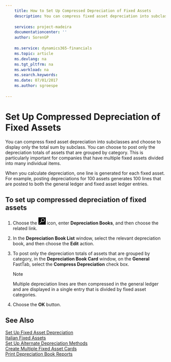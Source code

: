 ```yaml
---
    title: How to Set Up Compressed Depreciation of Fixed Assets
    description: You can compress fixed asset depreciation into subclasses and choose to display only the total sum by subclass.

    services: project-madeira 
    documentationcenter: ''
    author: SorenGP

    ms.service: dynamics365-financials
    ms.topic: article
    ms.devlang: na
    ms.tgt_pltfrm: na
    ms.workload: na
    ms.search.keywords:
    ms.date: 07/01/2017
    ms.author: sgroespe

---
```

# Set Up Compressed Depreciation of Fixed Assets
You can compress fixed asset depreciation into subclasses and choose to display only the total sum by subclass. You can choose to post only the depreciation totals of assets that are grouped by category. This is particularly important for companies that have multiple fixed assets divided into many individual items.  

When you calculate depreciation, one line is generated for each fixed asset. For example, posting depreciations for 100 assets generates 100 lines that are posted to both the general ledger and fixed asset ledger entries.  

## To set up compressed depreciation of fixed assets  

1.  Choose the ![Search for Page or Report](../../media/ui-search/search_small.png "Search for Page or Report icon") icon, enter **Depreciation Books**, and then choose the related link.  
2.  In the **Depreciation Book List** window, select the relevant depreciation book, and then choose the **Edit** action.  
3.  To post only the depreciation totals of assets that are grouped by category, in the **Depreciation Book Card** window, on the **General** FastTab, select the **Compress Depreciation** check box.  

    > [!NOTE]  
    >  Multiple depreciation lines are then compressed in the general ledger and are displayed in a single entry that is divided by fixed asset categories.  

4.  Choose the **OK** button.  

## See Also  
 [Set Up Fixed Asset Depreciation](../../fa-how-setup-depreciation.md)   
 [Italian Fixed Assets](italian-fixed-assets.md)   
 [Set Up Alternate Depreciation Methods](how-to-set-up-alternate-depreciation-methods.md)   
 [Create Multiple Fixed Asset Cards](how-to-create-multiple-fixed-asset-cards.md)   
 [Print Depreciation Book Reports](how-to-print-depreciation-book-reports.md)
